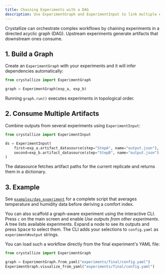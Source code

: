 ```yaml
---
title: Chaining Experiments with a DAG
description: Use ExperimentGraph and ExperimentInput to link multiple experiments together.
---
```


Crystallize can orchestrate complex workflows by chaining experiments in a directed acyclic graph (DAG). Upstream experiments generate artifacts that downstream ones consume.

## 1. Build a Graph

Create an ``ExperimentGraph`` with your experiments and it will infer
dependencies automatically:

```python
from crystallize import ExperimentGraph

graph = ExperimentGraph(exp_a, exp_b)
```

Running `graph.run()` executes experiments in topological order.

## 2. Consume Multiple Artifacts

Combine outputs from several experiments using `ExperimentInput`:

```python
from crystallize import ExperimentInput

ds = ExperimentInput(
    first=exp_a.artifact_datasource(step="StepA", name="output.json"),
    second=exp_b.artifact_datasource(step="StepB", name="output.json"),
)
```

The datasource fetches artifact paths for the current replicate and returns them in a dictionary.

## 3. Example

See [`examples/dag_experiment`](../../../../examples/dag_experiment) for a complete script that averages temperature and humidity data before deriving a comfort index.

You can also scaffold a graph-aware experiment using the interactive CLI. Press
``c`` on the main screen and enable *Use outputs from other experiments*. A
tree lists available experiments. Expand a node to see its outputs and press
<kbd>Space</kbd> to select them. The CLI adds your selections to ``config.yaml``
as ``experiment#output`` strings.

You can load such a workflow directly from the final experiment's YAML file:

```python
from crystallize import ExperimentGraph

graph = ExperimentGraph.from_yaml("experiments/final/config.yaml")
ExperimentGraph.visualize_from_yaml("experiments/final/config.yaml")
```
